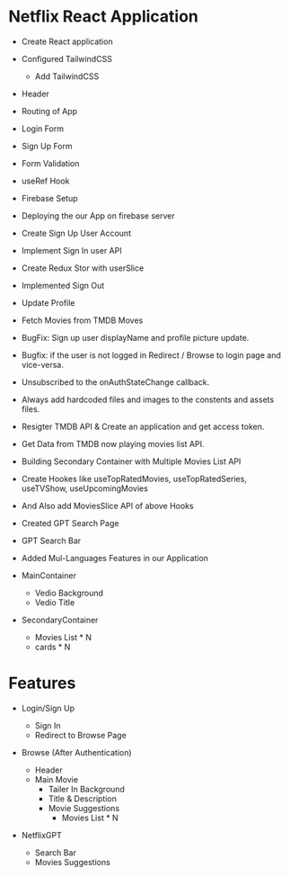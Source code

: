 <!-- @format -->

# Netflix React Application

- Create React application
- Configured TailwindCSS
  - Add TailwindCSS
- Header
- Routing of App
- Login Form
- Sign Up Form
- Form Validation
- useRef Hook
- Firebase Setup
- Deploying the our App on firebase server
- Create Sign Up User Account
- Implement Sign In user API
- Create Redux Stor with userSlice
- Implemented Sign Out
- Update Profile
- Fetch Movies from TMDB Moves
- BugFix: Sign up user displayName and profile picture update.
- Bugfix: if the user is not logged in Redirect / Browse to login page and vice-versa.
- Unsubscribed to the onAuthStateChange callback.
- Always add hardcoded files and images to the constents and assets files.
- Resigter TMDB API & Create an application and get access token.
- Get Data from TMDB now playing movies list API.
- Building Secondary Container with Multiple Movies List API
- Create Hookes like useTopRatedMovies, useTopRatedSeries, useTVShow, useUpcomingMovies
- And Also add MoviesSlice API of above Hooks
- Created GPT Search Page
- GPT Search Bar
- Added Mul-Languages Features in our Application

- MainContainer
  - Vedio Background
  - Vedio Title
- SecondaryContainer
  - Movies List * N
  - cards * N

# Features

- Login/Sign Up
  - Sign In
  - Redirect to Browse Page
- Browse (After Authentication)

  - Header
  - Main Movie
    - Tailer In Background
    - Title & Description
    - Movie Suggestions
      - Movies List * N

- NetflixGPT
  - Search Bar
  - Movies Suggestions
